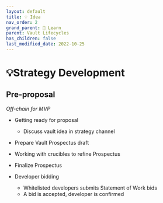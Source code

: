 ```yaml
---
layout: default
title: 💡 Idea
nav_order: 2
grand_parent: 📓 Learn
parent: Vault Lifecycles
has_children: false
last_modified_date: 2022-10-25
---
```


# 💡Strategy Development

## Pre-proposal
_Off-chain for MVP_

* Getting ready for proposal
    *	Discuss vault idea in strategy channel
* Prepare Vault Prospectus draft
* Working with crucibles to refine Prospectus
* Finalize Prospectus

* Developer bidding
	* Whitelisted developers submits Statement of Work bids
	* A bid is accepted, developer is confirmed